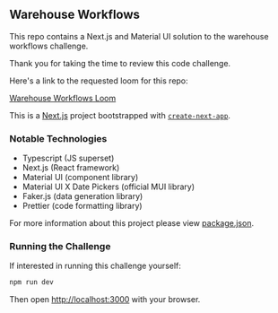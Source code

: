## Warehouse Workflows

This repo contains a Next.js and Material UI solution to the warehouse
workflows challenge.

Thank you for taking the time to review this code challenge.

Here's a link to the requested loom for this repo:

[Warehouse Workflows Loom](https://www.loom.com/share/dc8066742a1645bab85d72c8d890da37)

This is a [Next.js](https://nextjs.org/) project bootstrapped with [`create-next-app`](https://github.com/vercel/next.js/tree/canary/packages/create-next-app).

### Notable Technologies

- Typescript (JS superset)
- Next.js (React framework)
- Material UI (component library)
- Material UI X Date Pickers (official MUI library)
- Faker.js (data generation library)
- Prettier (code formatting library)

For more information about this project please view [package.json](https://github.com/challenge-submission-1/code-challenge-jfuxebdfkpwpzzm/blob/main/package.json).

### Running the Challenge

If interested in running this challenge yourself:

```bash
npm run dev
```

Then open [http://localhost:3000](http://localhost:3000) with your browser.
